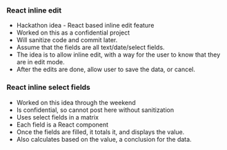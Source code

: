 ### React inline edit
* Hackathon idea - React based inline edit feature
* Worked on this as a confidential project
* Will sanitize code and commit later.
* Assume that the fields are all text/date/select fields.
* The idea is to allow inline edit, with a way for the user to know that they are in edit mode.
* After the edits are done, allow user to save the data, or cancel.


### React inline select fields
* Worked on this idea through the weekend
* Is confidential, so cannot post here without sanitization
* Uses select fields in a matrix
* Each field is a React component
* Once the fields are filled, it totals it, and displays the value.
* Also calculates based on the value, a conclusion for the data.
